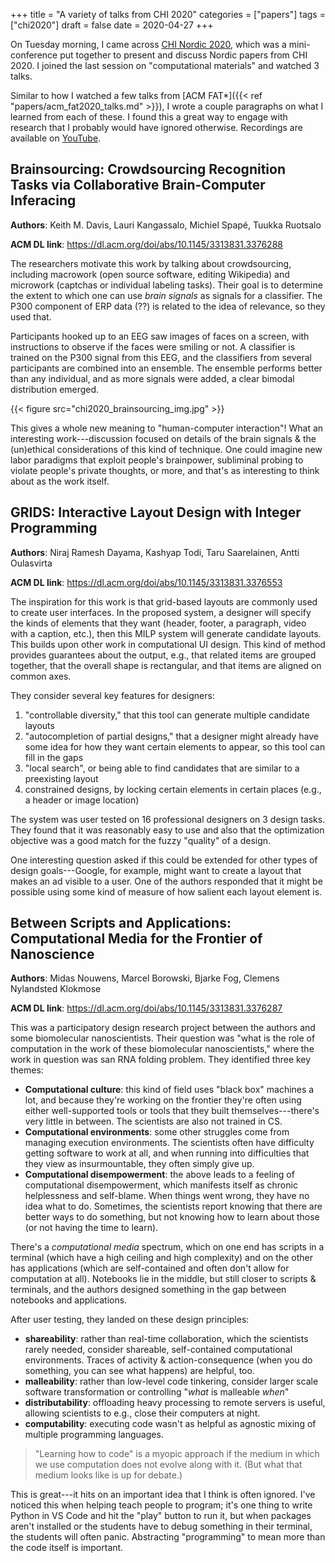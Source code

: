 +++
title = "A variety of talks from CHI 2020"
categories = ["papers"]
tags = ["chi2020"]
draft = false
date = 2020-04-27
+++

On Tuesday morning, I came across [CHI Nordic 2020](https://www.chinordic2020.org/), which was a mini-conference put together to present and discuss Nordic papers from CHI 2020. I joined the last session on "computational materials" and watched 3 talks.

<!--more-->

Similar to how I watched a few talks from [ACM FAT\*]({{< ref "papers/acm_fat2020_talks.md" >}}), I wrote a couple paragraphs on what I learned from each of these. I found this a great way to engage with research that I probably would have ignored otherwise. Recordings are available on [YouTube](https://www.youtube.com/watch?v=kRM3Xrt_c88).

## Brainsourcing: Crowdsourcing Recognition Tasks via Collaborative Brain-Computer Inferacing
**Authors**: Keith M. Davis, Lauri Kangassalo, Michiel Spapé, Tuukka Ruotsalo

**ACM DL link**: https://dl.acm.org/doi/abs/10.1145/3313831.3376288

The researchers motivate this work by talking about crowdsourcing, including macrowork (open source software, editing Wikipedia) and microwork (captchas or individual labeling tasks). Their goal is to determine the extent to which one can use *brain signals* as signals for a classifier. The P300 component of ERP data (??) is related to the idea of relevance, so they used that.

Participants hooked up to an EEG saw images of faces on a screen, with instructions to observe if the faces were smiling or not. A classifier is trained on the P300 signal from this EEG, and the classifiers from several participants are combined into an ensemble. The ensemble performs better than any individual, and as more signals were added, a clear bimodal distribution emerged.

{{< figure src="chi2020_brainsourcing_img.jpg" >}} &nbsp;

This gives a whole new meaning to "human-computer interaction"! What an interesting work---discussion focused on details of the brain signals & the (un)ethical considerations of this kind of technique. One could imagine new labor paradigms that exploit people's brainpower, subliminal probing to violate people's private thoughts, or more, and that's as interesting to think about as the work itself.


## GRIDS: Interactive Layout Design with Integer Programming
**Authors**: Niraj Ramesh Dayama, Kashyap Todi, Taru Saarelainen, Antti Oulasvirta

**ACM DL link**: https://dl.acm.org/doi/abs/10.1145/3313831.3376553

The inspiration for this work is that grid-based layouts are commonly used to create user interfaces. In the proposed system, a designer will specify the kinds of elements that they want (header, footer, a paragraph, video with a caption, etc.), then this MILP system will generate candidate layouts. This builds upon other work in computational UI design. This kind of method provides guarantees about the output, e.g., that related items are grouped together, that the overall shape is rectangular, and that items are aligned on common axes.

They consider several key features for designers:

 1. "controllable diversity," that this tool can generate multiple candidate layouts
 2. "autocompletion of partial designs," that a designer might already have some idea for how they want certain elements to appear, so this tool can fill in the gaps
 3. "local search", or being able to find candidates that are similar to a preexisting layout
 4. constrained designs, by locking certain elements in certain places (e.g., a header or image location)

The system was user tested on 16 professional designers on 3 design tasks. They found that it was reasonably easy to use and also that the optimization objective was a good match for the fuzzy "quality" of a design.

One interesting question asked if this could be extended for other types of design goals---Google, for example, might want to create a layout that makes an ad visible to a user. One of the authors responded that it might be possible using some kind of measure of how salient each layout element is.


## Between Scripts and Applications: Computational Media for the Frontier of Nanoscience
**Authors**: Midas Nouwens, Marcel Borowski, Bjarke Fog, Clemens Nylandsted Klokmose

**ACM DL link**: https://dl.acm.org/doi/abs/10.1145/3313831.3376287

This was a participatory design research project between the authors and some biomolecular nanoscientists. Their question was "what is the role of computation in the work of these biomolecular nanoscientists," where the work in question was san RNA folding problem. They identified three key themes:
 * **Computational culture**: this kind of field uses "black box" machines a lot, and because they're working on the frontier they're often using either well-supported tools or tools that they built themselves---there's very little in between. The scientists are also not trained in CS.
 * **Computational environments**: some other struggles come from managing execution environments. The scientists often have difficulty getting software to work at all, and when running into difficulties that they view as insurmountable, they often simply give up.
 * **Computational disempowerment**: the above leads to a feeling of computational disempowerment, which manifests itself as chronic helplessness and self-blame. When things went wrong, they have no idea what to do. Sometimes, the scientists report knowing that there are better ways to do something, but not knowing how to learn about those (or not having the time to learn).

There's a *computational media* spectrum, which on one end has scripts in a terminal (which have a high ceiling and high complexity) and on the other has applications (which are self-contained and often don't allow for computation at all). Notebooks lie in the middle, but still closer to scripts & terminals, and the authors designed something in the gap between notebooks and applications.

After user testing, they landed on these design principles:

 * **shareability**: rather than real-time collaboration, which the scientists rarely needed, consider shareable, self-contained computational environments. Traces of activity & action-consequence (when you do something, you can see what happens) are helpful, too.
 * **malleability**: rather than low-level code tinkering, consider larger scale software transformation or controlling "*what* is malleable *when*"
 * **distributability**: offloading heavy processing to remote servers is useful, allowing scientists to e.g., close their computers at night.
 * **computability**: executing code wasn't as helpful as agnostic mixing of multiple programming languages.

> "Learning how to code" is a myopic approach if the medium in which we use computation does not evolve along with it. (But what that medium looks like is up for debate.)

This is great---it hits on an important idea that I think is often ignored. I've noticed this when helping teach people to program; it's one thing to write Python in VS Code and hit the "play" button to run it, but when packages aren't installed or the students have to debug something in their terminal, the students will often panic. Abstracting "programming" to mean more than the code itself is important.


